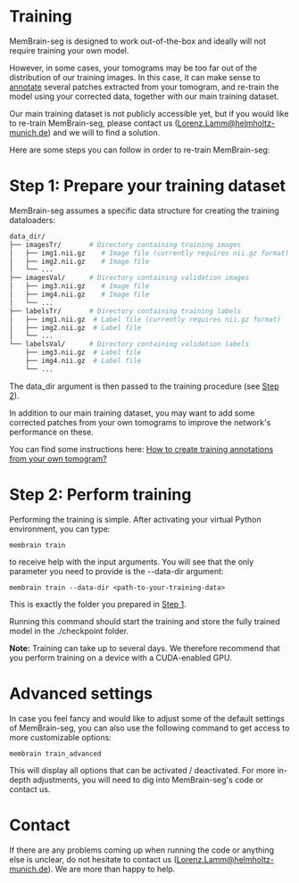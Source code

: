 # Training
MemBrain-seg is designed to work out-of-the-box and ideally will not require training your own model.

However, in some cases, your tomograms may be too far out of the distribution of our training images. In this case,
it can make sense to [annotate](./Annotations.md) several patches extracted from your tomogram, and re-train the model
using your corrected data, together with our main training dataset.

Our main training dataset is not publicly accessible yet, but if you would like to re-train MemBrain-seg, please contact us (Lorenz.Lamm@helmholtz-munich.de)
and we will to find a solution.

Here are some steps you can follow in order to re-train MemBrain-seg:

# Step 1: Prepare your training dataset
MemBrain-seg assumes a specific data structure for creating the training dataloaders:

```bash
data_dir/
├── imagesTr/       # Directory containing training images
│   ├── img1.nii.gz    # Image file (currently requires nii.gz format)
│   ├── img2.nii.gz    # Image file
│   └── ...
├── imagesVal/      # Directory containing validation images
│   ├── img3.nii.gz    # Image file
│   ├── img4.nii.gz    # Image file
│   └── ...
├── labelsTr/       # Directory containing training labels
│   ├── img1.nii.gz  # Label file (currently requires nii.gz format)
│   ├── img2.nii.gz  # Label file
│   └── ...
└── labelsVal/      # Directory containing validation labels
    ├── img3.nii.gz  # Label file
    ├── img4.nii.gz  # Label file
    └── ...
```

The data_dir argument is then passed to the training procedure (see [Step 2](#step-2-perform-training)).

In addition to our main training dataset, you may want to add some corrected patches from your own tomograms to improve the network's performance on these.

You can find some instructions here: [How to create training annotations from your own tomogram?](./Annotations.md)

# Step 2: Perform training
Performing the training is simple. After activating your virtual Python environment, you can type:
```
membrain train
```
to receive help with the input arguments. You will see that the only parameter you need to provide is the --data-dir argument:

```
membrain train --data-dir <path-to-your-training-data>
```
This is exactly the folder you prepared in [Step 1](#step-1-prepare-your-training-dataset). 

Running this command should start the training and store the fully trained model in the ./checkpoint folder.

**Note:** Training can take up to several days. We therefore recommend that you perform training on a device with a CUDA-enabled GPU.


# Advanced settings
In case you feel fancy and would like to adjust some of the default settings of MemBrain-seg, you can also use the following command to get access to more customizable options:
```
membrain train_advanced
````
This will display all options that can be activated / deactivated. For more in-depth adjustments, you will need to dig into MemBrain-seg's code or contact us.


# Contact
If there are any problems coming up when running the code or anything else is unclear, do not hesitate to contact us (Lorenz.Lamm@helmholtz-munich.de). We are more than happy to help.

